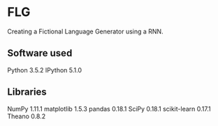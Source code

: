 # FLG
Creating a Fictional Language Generator using a RNN.

## Software used

Python 3.5.2
IPython 5.1.0

## Libraries

NumPy 1.11.1
matplotlib 1.5.3
pandas 0.18.1
SciPy 0.18.1
scikit-learn 0.17.1
Theano 0.8.2
